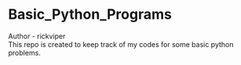 # Basic_Python_Programs
Author - rickviper
<br>
This repo is created to keep track of my codes for some basic python problems.

